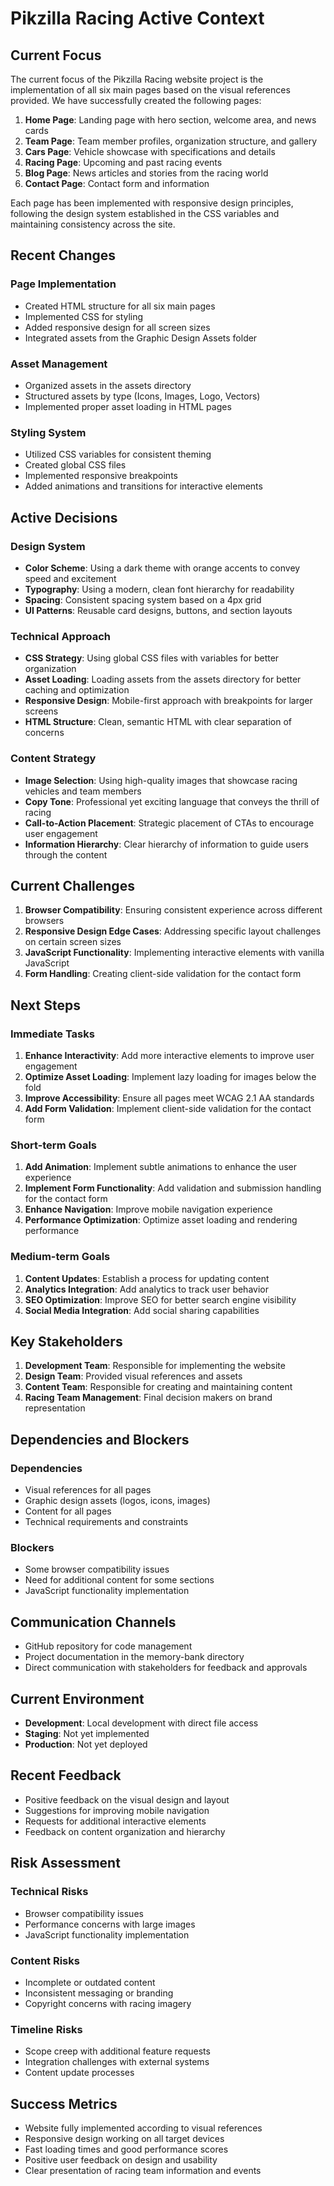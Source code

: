# Pikzilla Racing Active Context

## Current Focus

The current focus of the Pikzilla Racing website project is the implementation of all six main pages based on the visual references provided. We have successfully created the following pages:

1. **Home Page**: Landing page with hero section, welcome area, and news cards
2. **Team Page**: Team member profiles, organization structure, and gallery
3. **Cars Page**: Vehicle showcase with specifications and details
4. **Racing Page**: Upcoming and past racing events
5. **Blog Page**: News articles and stories from the racing world
6. **Contact Page**: Contact form and information

Each page has been implemented with responsive design principles, following the design system established in the CSS variables and maintaining consistency across the site.

## Recent Changes

### Page Implementation
- Created HTML structure for all six main pages
- Implemented CSS for styling
- Added responsive design for all screen sizes
- Integrated assets from the Graphic Design Assets folder

### Asset Management
- Organized assets in the assets directory
- Structured assets by type (Icons, Images, Logo, Vectors)
- Implemented proper asset loading in HTML pages

### Styling System
- Utilized CSS variables for consistent theming
- Created global CSS files
- Implemented responsive breakpoints
- Added animations and transitions for interactive elements

## Active Decisions

### Design System
- **Color Scheme**: Using a dark theme with orange accents to convey speed and excitement
- **Typography**: Using a modern, clean font hierarchy for readability
- **Spacing**: Consistent spacing system based on a 4px grid
- **UI Patterns**: Reusable card designs, buttons, and section layouts

### Technical Approach
- **CSS Strategy**: Using global CSS files with variables for better organization
- **Asset Loading**: Loading assets from the assets directory for better caching and optimization
- **Responsive Design**: Mobile-first approach with breakpoints for larger screens
- **HTML Structure**: Clean, semantic HTML with clear separation of concerns

### Content Strategy
- **Image Selection**: Using high-quality images that showcase racing vehicles and team members
- **Copy Tone**: Professional yet exciting language that conveys the thrill of racing
- **Call-to-Action Placement**: Strategic placement of CTAs to encourage user engagement
- **Information Hierarchy**: Clear hierarchy of information to guide users through the content

## Current Challenges

1. **Browser Compatibility**: Ensuring consistent experience across different browsers
2. **Responsive Design Edge Cases**: Addressing specific layout challenges on certain screen sizes
3. **JavaScript Functionality**: Implementing interactive elements with vanilla JavaScript
4. **Form Handling**: Creating client-side validation for the contact form

## Next Steps

### Immediate Tasks
1. **Enhance Interactivity**: Add more interactive elements to improve user engagement
2. **Optimize Asset Loading**: Implement lazy loading for images below the fold
3. **Improve Accessibility**: Ensure all pages meet WCAG 2.1 AA standards
4. **Add Form Validation**: Implement client-side validation for the contact form

### Short-term Goals
1. **Add Animation**: Implement subtle animations to enhance the user experience
2. **Implement Form Functionality**: Add validation and submission handling for the contact form
3. **Enhance Navigation**: Improve mobile navigation experience
4. **Performance Optimization**: Optimize asset loading and rendering performance

### Medium-term Goals
1. **Content Updates**: Establish a process for updating content
2. **Analytics Integration**: Add analytics to track user behavior
3. **SEO Optimization**: Improve SEO for better search engine visibility
4. **Social Media Integration**: Add social sharing capabilities

## Key Stakeholders

1. **Development Team**: Responsible for implementing the website
2. **Design Team**: Provided visual references and assets
3. **Content Team**: Responsible for creating and maintaining content
4. **Racing Team Management**: Final decision makers on brand representation

## Dependencies and Blockers

### Dependencies
- Visual references for all pages
- Graphic design assets (logos, icons, images)
- Content for all pages
- Technical requirements and constraints

### Blockers
- Some browser compatibility issues
- Need for additional content for some sections
- JavaScript functionality implementation

## Communication Channels

- GitHub repository for code management
- Project documentation in the memory-bank directory
- Direct communication with stakeholders for feedback and approvals

## Current Environment

- **Development**: Local development with direct file access
- **Staging**: Not yet implemented
- **Production**: Not yet deployed

## Recent Feedback

- Positive feedback on the visual design and layout
- Suggestions for improving mobile navigation
- Requests for additional interactive elements
- Feedback on content organization and hierarchy

## Risk Assessment

### Technical Risks
- Browser compatibility issues
- Performance concerns with large images
- JavaScript functionality implementation

### Content Risks
- Incomplete or outdated content
- Inconsistent messaging or branding
- Copyright concerns with racing imagery

### Timeline Risks
- Scope creep with additional feature requests
- Integration challenges with external systems
- Content update processes

## Success Metrics

- Website fully implemented according to visual references
- Responsive design working on all target devices
- Fast loading times and good performance scores
- Positive user feedback on design and usability
- Clear presentation of racing team information and events
